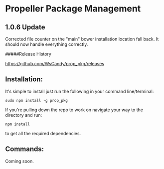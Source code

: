 Propeller Package Management
===

1.0.6 Update
---

Corrected file counter on the "main" bower installation location fall back. It should now handle everything correctly.

#####Release History

https://github.com/WsCandy/prop_pkg/releases

Installation:
---

It's simple to install just run the following in your command line/terminal:

	sudo npm install -g prop_pkg

If you're pulling down the repo to work on navigate your way to the directory and run:

	npm install

to get all the required dependencies.

Commands:
---

Coming soon.